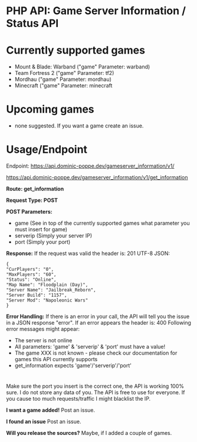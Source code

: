 
# PHP API: Game Server Information / Status API

# Currently supported games

 - Mount & Blade: Warband ("game" Parameter: warband)
 - Team Fortress 2 ("game" Parameter: tf2)
 - Mordhau ("game" Parameter: mordhau)
 - Minecraft ("game" Parameter: minecraft

# Upcoming games

- none suggested. If you want a game create an issue.

# Usage/Endpoint

Endpoint: https://api.dominic-poppe.dev/gameserver_information/v1/

https://api.dominic-poppe.dev/gameserver_information/v1/get_information

**Route: get_information**

**Request Type: POST**

**POST Parameters:**
- game (See in top of the currently supported games what parameter you must insert for game)
- serverip (Simply your server IP)
- port (Simply your port)

**Response:**
If the request was valid the header is: 201
UTF-8 JSON:

    { 
    "CurPlayers": "0", 
    "MaxPlayers": "60", 
    "Status": "Online", 
    "Map Name": "Floodplain (Day)", 
    "Server Name": "Jailbreak_Reborn", 
    "Server Build": "1157", 
    "Server Mod": "Napoleonic Wars" 
    }

**Error Handling:**
If there is an error in your call, the API will tell you the issue in a JSON response "error".
If an error appears the header is: 400
Following error messages might appear:

 - The server is not online
 - All parameters: 'game' & 'serverip' & 'port' must have a value!
 - The game XXX is not known - please check our documentation for games this API currently supports
 - get_information expects 'game'/'serverip'/'port'

#

Make sure the port you insert is the correct one, the API is working 100% sure.
I do not store any data of you. The API is free to use for everyone.
If you cause too much requests/traffic I might blacklist the IP.

**I want a game added!**
Post an issue.

**I found an issue**
Post an issue.

**Will you release the sources?**
Maybe, if I added a couple of games.
